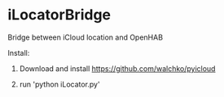 # iLocatorBridge

Bridge between iCloud location and OpenHAB

Install:

1. Download and install https://github.com/walchko/pyicloud

2. run 'python iLocator.py'

